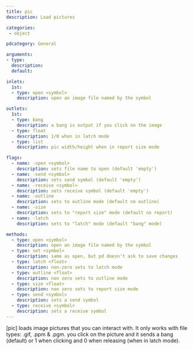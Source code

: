 ```yaml
---
title: pic
description: Load pictures

categories:
 - object

pdcategory: General

arguments:
- type:
  description:
  default:

inlets:
  1st:
  - type: open <symbol>
    description: open an image file named by the symbol

outlets:
  1st:
  - type: bang
    description: a bang is output if you click on the image
  - type: float
    description: 1/0 when in latch mode
  - type: list
    description: pic width/height when in report size mode

flags:
  - name: -open <symbol>
    description: sets file name to open (default 'empty')
  - name: -send <symbol>
    description: sets send symbol (default 'empty')
  - name: -receive <symbol>
    description: sets receive symbol (default 'empty')
  - name: -outline
    description: sets to outline mode (default no outline)
  - name: -size
    description: sets to "report size" mode (default no report)
  - name: -latch
    description: sets to "latch" mode (default "bang" mode)

methods:
  - type: open <symbol>
    description: open an image file named by the symbol
  - type: set <symbol>
    description: same as open, but pd doesn't ask to save changes
  - type: latch <float>
    description: non-zero sets to latch mode
  - type: outline <float>
    description: non zero sets to outline mode
  - type: size <float>
    description: non zero sets to report size mode
  - type: send <symbol>
    description: sets a send symbol
  - type: receive <symbol>
    description: sets a receive symbol
---
```


[pic] loads image pictures that you can interact with. It only works with file types: .gif, .ppm & .pgm. you click on the picture and it sends a bang (default) or 1 when clicking and 0 when releasing (when in latch mode).

